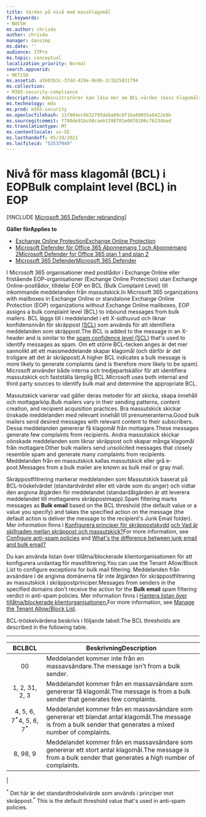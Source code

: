 ```yaml
---
title: Värden på nivå med massklagomål
f1.keywords:
- NOCSH
ms.author: chrisda
author: chrisda
manager: dansimp
ms.date: ''
audience: ITPro
ms.topic: conceptual
localization_priority: Normal
search.appverid:
- MET150
ms.assetid: a5b03b3c-37dd-429e-8e9b-2c1b25031794
ms.collection:
- M365-security-compliance
description: Administratörer kan läsa mer om BCL-värden (mass klagomålsnivå) som används i Exchange Online Protection (EOP).
ms.technology: mdo
ms.prod: m365-security
ms.openlocfilehash: 11f884ec6b32795deba09c0f1ba88055a6422e9b
ms.sourcegitcommit: f780de91bc00caeb1598781e0076106c76234bad
ms.translationtype: MT
ms.contentlocale: sv-SE
ms.lasthandoff: 05/19/2021
ms.locfileid: "52537949"
---
```

# <a name="bulk-complaint-level-bcl-in-eop"></a><span data-ttu-id="9c1db-103">Nivå för mass klagomål (BCL) i EOP</span><span class="sxs-lookup"><span data-stu-id="9c1db-103">Bulk complaint level (BCL) in EOP</span></span>

[!INCLUDE [Microsoft 365 Defender rebranding](../includes/microsoft-defender-for-office.md)]

<span data-ttu-id="9c1db-104">**Gäller för**</span><span class="sxs-lookup"><span data-stu-id="9c1db-104">**Applies to**</span></span>
- [<span data-ttu-id="9c1db-105">Exchange Online Protection</span><span class="sxs-lookup"><span data-stu-id="9c1db-105">Exchange Online Protection</span></span>](exchange-online-protection-overview.md)
- [<span data-ttu-id="9c1db-106">Microsoft Defender för Office 365 Abonnemang 1 och Abonnemang 2</span><span class="sxs-lookup"><span data-stu-id="9c1db-106">Microsoft Defender for Office 365 plan 1 and plan 2</span></span>](defender-for-office-365.md)
- [<span data-ttu-id="9c1db-107">Microsoft 365 Defender</span><span class="sxs-lookup"><span data-stu-id="9c1db-107">Microsoft 365 Defender</span></span>](../defender/microsoft-365-defender.md)

<span data-ttu-id="9c1db-108">I Microsoft 365 organisationer med postlådor i Exchange Online eller fristående EOP-organisationer (Exchange Online Protection) utan Exchange Online-postlådor, tilldelar EOP en BCL (Bulk Complaint Level) till inkommande meddelanden från massutskick.</span><span class="sxs-lookup"><span data-stu-id="9c1db-108">In Microsoft 365 organizations with mailboxes in Exchange Online or standalone Exchange Online Protection (EOP) organizations without Exchange Online mailboxes, EOP assigns a bulk complaint level (BCL) to inbound messages from bulk mailers.</span></span> <span data-ttu-id="9c1db-109">BCL läggs till i meddelandet i ett X-sidhuvud och liknar konfidensnivån för skräppost [(SCL)](spam-confidence-levels.md) som används för att identifiera meddelanden som skräppost.</span><span class="sxs-lookup"><span data-stu-id="9c1db-109">The BCL is added to the message in an X-header and is similar to the [spam confidence level (SCL)](spam-confidence-levels.md) that's used to identify messages as spam.</span></span> <span data-ttu-id="9c1db-110">Om ett större BCL-tecken anges är det mer sannolikt att ett massmeddelande skapar klagomål (och därför är det troligare att det är skräppost).</span><span class="sxs-lookup"><span data-stu-id="9c1db-110">A higher BCL indicates a bulk message is more likely to generate complaints (and is therefore more likely to be spam).</span></span> <span data-ttu-id="9c1db-111">Microsoft använder både interna och tredjepartskällor för att identifiera massutskick och fastställa lämplig BCL.</span><span class="sxs-lookup"><span data-stu-id="9c1db-111">Microsoft uses both internal and third party sources to identify bulk mail and determine the appropriate BCL.</span></span>

<span data-ttu-id="9c1db-112">Massutskick varierar vad gäller deras metoder för att skicka, skapa innehåll och mottagarköp.</span><span class="sxs-lookup"><span data-stu-id="9c1db-112">Bulk mailers vary in their sending patterns, content creation, and recipient acquisition practices.</span></span> <span data-ttu-id="9c1db-113">Bra massutskick skickar önskade meddelanden med relevant innehåll till prenumeranterna.</span><span class="sxs-lookup"><span data-stu-id="9c1db-113">Good bulk mailers send desired messages with relevant content to their subscribers.</span></span> <span data-ttu-id="9c1db-114">Dessa meddelanden genererar få klagomål från mottagare.</span><span class="sxs-lookup"><span data-stu-id="9c1db-114">These messages generate few complaints from recipients.</span></span> <span data-ttu-id="9c1db-115">Andra massutskick skickar oönskade meddelanden som liknar skräppost och skapar många klagomål från mottagare.</span><span class="sxs-lookup"><span data-stu-id="9c1db-115">Other bulk mailers send unsolicited messages that closely resemble spam and generate many complaints from recipients.</span></span> <span data-ttu-id="9c1db-116">Meddelanden från en massutskick kallas massutskick eller grå e-post.</span><span class="sxs-lookup"><span data-stu-id="9c1db-116">Messages from a bulk mailer are known as bulk mail or gray mail.</span></span>

 <span data-ttu-id="9c1db-117">Skräppostfiltrering  markerar meddelanden som Massutskick baserat på BCL-tröskelvärdet (standardvärdet eller ett värde som du anger) och vidtar den angivna åtgärden för meddelandet (standardåtgärden är att leverera meddelandet till mottagarens skräppostmapp).</span><span class="sxs-lookup"><span data-stu-id="9c1db-117">Spam filtering marks messages as **Bulk email** based on the BCL threshold (the default value or a value you specify) and takes the specified action on the message (the default action is deliver the message to the recipient's Junk Email folder).</span></span> <span data-ttu-id="9c1db-118">Mer information finns i [Konfigurera principer för skräppostskydd](configure-your-spam-filter-policies.md) [och Vad är skillnaden mellan skräppost och massutskick?](what-s-the-difference-between-junk-email-and-bulk-email.md)</span><span class="sxs-lookup"><span data-stu-id="9c1db-118">For more information, see [Configure anti-spam policies](configure-your-spam-filter-policies.md) and [What's the difference between junk email and bulk email?](what-s-the-difference-between-junk-email-and-bulk-email.md)</span></span>

<span data-ttu-id="9c1db-119">Du kan använda listan över tillåtna/blockerade klientorganisationen för att konfigurera undantag för massfiltrering.</span><span class="sxs-lookup"><span data-stu-id="9c1db-119">You can use the Tenant Allow/Block List to configure exceptions for bulk mail filtering.</span></span> <span data-ttu-id="9c1db-120">Meddelanden från avsändare i de angivna domänerna får  inte åtgärden för skräppostfiltrering av massutskick i skräppostprinciper.</span><span class="sxs-lookup"><span data-stu-id="9c1db-120">Messages from senders in the specified domains don't receive the action for the **Bulk email** spam filtering verdict in anti-spam policies.</span></span> <span data-ttu-id="9c1db-121">Mer information finns i [Hantera listan över tillåtna/blockerade klientorganisationen.](tenant-allow-block-list.md)</span><span class="sxs-lookup"><span data-stu-id="9c1db-121">For more information, see [Manage the Tenant Allow/Block List](tenant-allow-block-list.md).</span></span>

<span data-ttu-id="9c1db-122">BCL-tröskelvärdena beskrivs i följande tabell.</span><span class="sxs-lookup"><span data-stu-id="9c1db-122">The BCL thresholds are described in the following table.</span></span>

****

|<span data-ttu-id="9c1db-123">BCL</span><span class="sxs-lookup"><span data-stu-id="9c1db-123">BCL</span></span>|<span data-ttu-id="9c1db-124">Beskrivning</span><span class="sxs-lookup"><span data-stu-id="9c1db-124">Description</span></span>|
|:---:|---|
|<span data-ttu-id="9c1db-125">0</span><span class="sxs-lookup"><span data-stu-id="9c1db-125">0</span></span>|<span data-ttu-id="9c1db-126">Meddelandet kommer inte från en massavsändare.</span><span class="sxs-lookup"><span data-stu-id="9c1db-126">The message isn't from a bulk sender.</span></span>|
|<span data-ttu-id="9c1db-127">1, 2, 3</span><span class="sxs-lookup"><span data-stu-id="9c1db-127">1, 2, 3</span></span>|<span data-ttu-id="9c1db-128">Meddelandet kommer från en massavsändare som genererar få klagomål.</span><span class="sxs-lookup"><span data-stu-id="9c1db-128">The message is from a bulk sender that generates few complaints.</span></span>|
|<span data-ttu-id="9c1db-129">4, 5, 6, 7<sup>\*</sup></span><span class="sxs-lookup"><span data-stu-id="9c1db-129">4, 5, 6, 7<sup>\*</sup></span></span>|<span data-ttu-id="9c1db-130">Meddelandet kommer från en massavsändare som genererar ett blandat antal klagomål.</span><span class="sxs-lookup"><span data-stu-id="9c1db-130">The message is from a bulk sender that generates a mixed number of complaints.</span></span>|
|<span data-ttu-id="9c1db-131">8, 9</span><span class="sxs-lookup"><span data-stu-id="9c1db-131">8, 9</span></span>|<span data-ttu-id="9c1db-132">Meddelandet kommer från en massavsändare som genererar ett stort antal klagomål.</span><span class="sxs-lookup"><span data-stu-id="9c1db-132">The message is from a bulk sender that generates a high number of complaints.</span></span>|
|

<span data-ttu-id="9c1db-133"><sup>\*</sup> Det här är det standardtröskelvärde som används i principer mot skräppost.</span><span class="sxs-lookup"><span data-stu-id="9c1db-133"><sup>\*</sup> This is the default threshold value that's used in anti-spam policies.</span></span>
